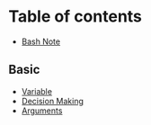 # Table of contents

* [Bash Note](README.md)

## Basic

* [Variable](basic/variables.md)
* [Decision Making](basic/decision-making.md)
* [Arguments](basic/arguments.md)
